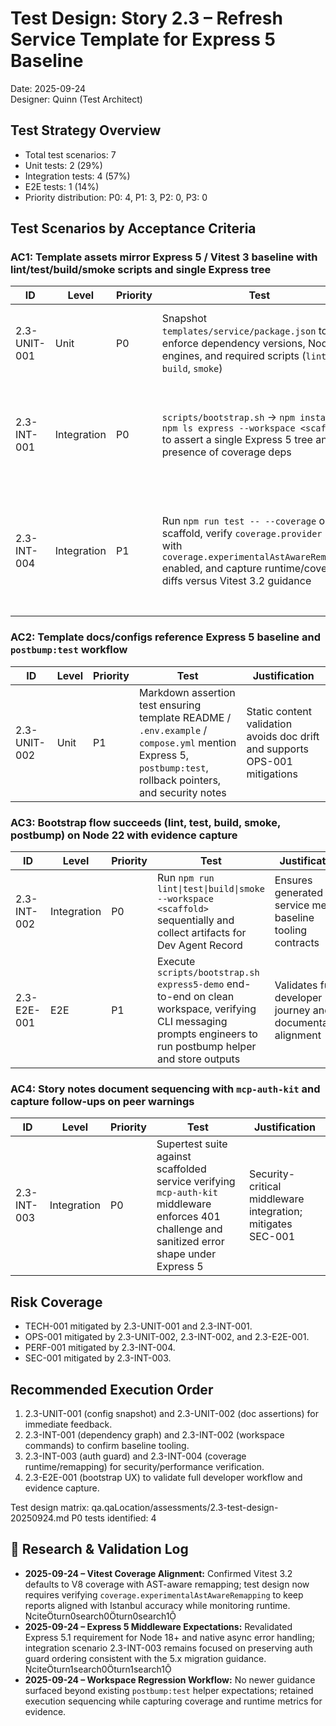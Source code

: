 # Test Design: Story 2.3 – Refresh Service Template for Express 5 Baseline

Date: 2025-09-24  
Designer: Quinn (Test Architect)

## Test Strategy Overview

- Total test scenarios: 7
- Unit tests: 2 (29%)
- Integration tests: 4 (57%)
- E2E tests: 1 (14%)
- Priority distribution: P0: 4, P1: 3, P2: 0, P3: 0

## Test Scenarios by Acceptance Criteria

### AC1: Template assets mirror Express 5 / Vitest 3 baseline with lint/test/build/smoke scripts and single Express tree

| ID | Level | Priority | Test | Justification |
| --- | --- | --- | --- | --- |
| 2.3-UNIT-001 | Unit | P0 | Snapshot `templates/service/package.json` to enforce dependency versions, Node engines, and required scripts (`lint`, `test`, `build`, `smoke`) | Pure config verification; fast regression guard for TECH-001 |
| 2.3-INT-001 | Integration | P0 | `scripts/bootstrap.sh` → `npm install` → `npm ls express --workspace <scaffold>` to assert a single Express 5 tree and presence of coverage deps | Validates workspace dependency graph after scaffolding; mitigates Express 4 residue risk |
| 2.3-INT-004 | Integration | P1 | Run `npm run test -- --coverage` on scaffold, verify `coverage.provider` = `v8` with `coverage.experimentalAstAwareRemapping` enabled, and capture runtime/coverage diffs versus Vitest 3.2 guidance | Confirms V8 AST-aware remapping parity while tracking runtime to guard against PERF-001 regressions |

### AC2: Template docs/configs reference Express 5 baseline and `postbump:test` workflow

| ID | Level | Priority | Test | Justification |
| --- | --- | --- | --- | --- |
| 2.3-UNIT-002 | Unit | P1 | Markdown assertion test ensuring template README / `.env.example` / `compose.yml` mention Express 5, `postbump:test`, rollback pointers, and security notes | Static content validation avoids doc drift and supports OPS-001 mitigations |

### AC3: Bootstrap flow succeeds (lint, test, build, smoke, postbump) on Node 22 with evidence capture

| ID | Level | Priority | Test | Justification |
| --- | --- | --- | --- | --- |
| 2.3-INT-002 | Integration | P0 | Run `npm run lint\|test\|build\|smoke --workspace <scaffold>` sequentially and collect artifacts for Dev Agent Record | Ensures generated service meets baseline tooling contracts |
| 2.3-E2E-001 | E2E | P1 | Execute `scripts/bootstrap.sh express5-demo` end-to-end on clean workspace, verifying CLI messaging prompts engineers to run postbump helper and store outputs | Validates full developer journey and documentation alignment |

### AC4: Story notes document sequencing with `mcp-auth-kit` and capture follow-ups on peer warnings

| ID | Level | Priority | Test | Justification |
| --- | --- | --- | --- | --- |
| 2.3-INT-003 | Integration | P0 | Supertest suite against scaffolded service verifying `mcp-auth-kit` middleware enforces 401 challenge and sanitized error shape under Express 5 | Security-critical middleware integration; mitigates SEC-001 |

## Risk Coverage

- TECH-001 mitigated by 2.3-UNIT-001 and 2.3-INT-001.
- OPS-001 mitigated by 2.3-UNIT-002, 2.3-INT-002, and 2.3-E2E-001.
- PERF-001 mitigated by 2.3-INT-004.
- SEC-001 mitigated by 2.3-INT-003.

## Recommended Execution Order

1. 2.3-UNIT-001 (config snapshot) and 2.3-UNIT-002 (doc assertions) for immediate feedback.
2. 2.3-INT-001 (dependency graph) and 2.3-INT-002 (workspace commands) to confirm baseline tooling.
3. 2.3-INT-003 (auth guard) and 2.3-INT-004 (coverage runtime/remapping) for security/performance verification.
4. 2.3-E2E-001 (bootstrap UX) to validate full developer workflow and evidence capture.

Test design matrix: qa.qaLocation/assessments/2.3-test-design-20250924.md
P0 tests identified: 4

## 🔬 Research & Validation Log

- **2025-09-24 – Vitest Coverage Alignment:** Confirmed Vitest 3.2 defaults to V8 coverage with AST-aware remapping; test design now requires verifying `coverage.experimentalAstAwareRemapping` to keep reports aligned with Istanbul accuracy while monitoring runtime. citeturn0search0turn0search1
- **2025-09-24 – Express 5 Middleware Expectations:** Revalidated Express 5.1 requirement for Node 18+ and native async error handling; integration scenario 2.3-INT-003 remains focused on preserving auth guard ordering consistent with the 5.x migration guidance. citeturn1search0turn1search1
- **2025-09-24 – Workspace Regression Workflow:** No newer guidance surfaced beyond existing `postbump:test` helper expectations; retained execution sequencing while capturing coverage and runtime metrics for evidence.

